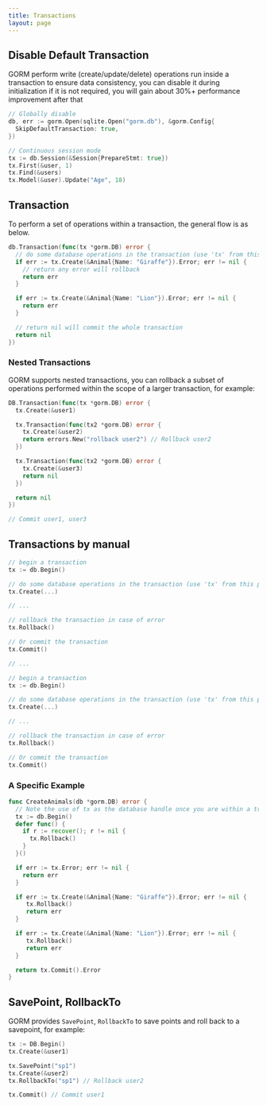 ```yaml
---
title: Transactions
layout: page
---
```


## Disable Default Transaction

GORM perform write (create/update/delete) operations run inside a transaction to ensure data consistency, you can disable it during initialization if it is not required, you will gain about 30%+ performance improvement after that

```go
// Globally disable
db, err := gorm.Open(sqlite.Open("gorm.db"), &gorm.Config{
  SkipDefaultTransaction: true,
})

// Continuous session mode
tx := db.Session(&Session{PrepareStmt: true})
tx.First(&user, 1)
tx.Find(&users)
tx.Model(&user).Update("Age", 18)
```

## Transaction

To perform a set of operations within a transaction, the general flow is as below.

```go
db.Transaction(func(tx *gorm.DB) error {
  // do some database operations in the transaction (use 'tx' from this point, not 'db')
  if err := tx.Create(&Animal{Name: "Giraffe"}).Error; err != nil {
    // return any error will rollback
    return err
  }

  if err := tx.Create(&Animal{Name: "Lion"}).Error; err != nil {
    return err
  }

  // return nil will commit the whole transaction
  return nil
})
```

### Nested Transactions

GORM supports nested transactions, you can rollback a subset of operations performed within the scope of a larger transaction, for example:

```go
DB.Transaction(func(tx *gorm.DB) error {
  tx.Create(&user1)

  tx.Transaction(func(tx2 *gorm.DB) error {
    tx.Create(&user2)
    return errors.New("rollback user2") // Rollback user2
  })

  tx.Transaction(func(tx2 *gorm.DB) error {
    tx.Create(&user3)
    return nil
  })

  return nil
})

// Commit user1, user3
```

## Transactions by manual

```go
// begin a transaction
tx := db.Begin()

// do some database operations in the transaction (use 'tx' from this point, not 'db')
tx.Create(...)

// ...

// rollback the transaction in case of error
tx.Rollback()

// Or commit the transaction
tx.Commit()

// ...

// begin a transaction
tx := db.Begin()

// do some database operations in the transaction (use 'tx' from this point, not 'db')
tx.Create(...)

// ...

// rollback the transaction in case of error
tx.Rollback()

// Or commit the transaction
tx.Commit()
```

### A Specific Example

```go
func CreateAnimals(db *gorm.DB) error {
  // Note the use of tx as the database handle once you are within a transaction
  tx := db.Begin()
  defer func() {
    if r := recover(); r != nil {
      tx.Rollback()
    }
  }()

  if err := tx.Error; err != nil {
    return err
  }

  if err := tx.Create(&Animal{Name: "Giraffe"}).Error; err != nil {
     tx.Rollback()
     return err
  }

  if err := tx.Create(&Animal{Name: "Lion"}).Error; err != nil {
     tx.Rollback()
     return err
  }

  return tx.Commit().Error
}
```

## SavePoint, RollbackTo

GORM provides `SavePoint`, `RollbackTo` to save points and roll back to a savepoint, for example:

```go
tx := DB.Begin()
tx.Create(&user1)

tx.SavePoint("sp1")
tx.Create(&user2)
tx.RollbackTo("sp1") // Rollback user2

tx.Commit() // Commit user1
```
